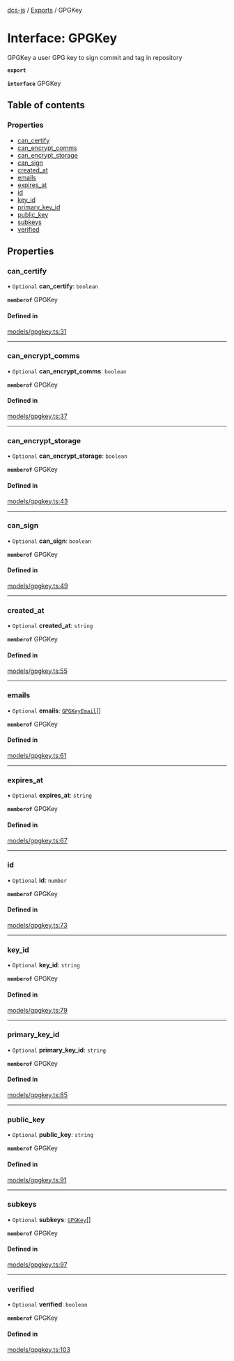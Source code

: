 [dcs-js](../README.md) / [Exports](../modules.md) / GPGKey

# Interface: GPGKey

GPGKey a user GPG key to sign commit and tag in repository

**`export`**

**`interface`** GPGKey

## Table of contents

### Properties

- [can\_certify](GPGKey.md#can_certify)
- [can\_encrypt\_comms](GPGKey.md#can_encrypt_comms)
- [can\_encrypt\_storage](GPGKey.md#can_encrypt_storage)
- [can\_sign](GPGKey.md#can_sign)
- [created\_at](GPGKey.md#created_at)
- [emails](GPGKey.md#emails)
- [expires\_at](GPGKey.md#expires_at)
- [id](GPGKey.md#id)
- [key\_id](GPGKey.md#key_id)
- [primary\_key\_id](GPGKey.md#primary_key_id)
- [public\_key](GPGKey.md#public_key)
- [subkeys](GPGKey.md#subkeys)
- [verified](GPGKey.md#verified)

## Properties

### <a id="can_certify" name="can_certify"></a> can\_certify

• `Optional` **can\_certify**: `boolean`

**`memberof`** GPGKey

#### Defined in

[models/gpgkey.ts:31](https://github.com/unfoldingWord/dcs-js/blob/dd84989/models/gpgkey.ts#L31)

___

### <a id="can_encrypt_comms" name="can_encrypt_comms"></a> can\_encrypt\_comms

• `Optional` **can\_encrypt\_comms**: `boolean`

**`memberof`** GPGKey

#### Defined in

[models/gpgkey.ts:37](https://github.com/unfoldingWord/dcs-js/blob/dd84989/models/gpgkey.ts#L37)

___

### <a id="can_encrypt_storage" name="can_encrypt_storage"></a> can\_encrypt\_storage

• `Optional` **can\_encrypt\_storage**: `boolean`

**`memberof`** GPGKey

#### Defined in

[models/gpgkey.ts:43](https://github.com/unfoldingWord/dcs-js/blob/dd84989/models/gpgkey.ts#L43)

___

### <a id="can_sign" name="can_sign"></a> can\_sign

• `Optional` **can\_sign**: `boolean`

**`memberof`** GPGKey

#### Defined in

[models/gpgkey.ts:49](https://github.com/unfoldingWord/dcs-js/blob/dd84989/models/gpgkey.ts#L49)

___

### <a id="created_at" name="created_at"></a> created\_at

• `Optional` **created\_at**: `string`

**`memberof`** GPGKey

#### Defined in

[models/gpgkey.ts:55](https://github.com/unfoldingWord/dcs-js/blob/dd84989/models/gpgkey.ts#L55)

___

### <a id="emails" name="emails"></a> emails

• `Optional` **emails**: [`GPGKeyEmail`](GPGKeyEmail.md)[]

**`memberof`** GPGKey

#### Defined in

[models/gpgkey.ts:61](https://github.com/unfoldingWord/dcs-js/blob/dd84989/models/gpgkey.ts#L61)

___

### <a id="expires_at" name="expires_at"></a> expires\_at

• `Optional` **expires\_at**: `string`

**`memberof`** GPGKey

#### Defined in

[models/gpgkey.ts:67](https://github.com/unfoldingWord/dcs-js/blob/dd84989/models/gpgkey.ts#L67)

___

### <a id="id" name="id"></a> id

• `Optional` **id**: `number`

**`memberof`** GPGKey

#### Defined in

[models/gpgkey.ts:73](https://github.com/unfoldingWord/dcs-js/blob/dd84989/models/gpgkey.ts#L73)

___

### <a id="key_id" name="key_id"></a> key\_id

• `Optional` **key\_id**: `string`

**`memberof`** GPGKey

#### Defined in

[models/gpgkey.ts:79](https://github.com/unfoldingWord/dcs-js/blob/dd84989/models/gpgkey.ts#L79)

___

### <a id="primary_key_id" name="primary_key_id"></a> primary\_key\_id

• `Optional` **primary\_key\_id**: `string`

**`memberof`** GPGKey

#### Defined in

[models/gpgkey.ts:85](https://github.com/unfoldingWord/dcs-js/blob/dd84989/models/gpgkey.ts#L85)

___

### <a id="public_key" name="public_key"></a> public\_key

• `Optional` **public\_key**: `string`

**`memberof`** GPGKey

#### Defined in

[models/gpgkey.ts:91](https://github.com/unfoldingWord/dcs-js/blob/dd84989/models/gpgkey.ts#L91)

___

### <a id="subkeys" name="subkeys"></a> subkeys

• `Optional` **subkeys**: [`GPGKey`](GPGKey.md)[]

**`memberof`** GPGKey

#### Defined in

[models/gpgkey.ts:97](https://github.com/unfoldingWord/dcs-js/blob/dd84989/models/gpgkey.ts#L97)

___

### <a id="verified" name="verified"></a> verified

• `Optional` **verified**: `boolean`

**`memberof`** GPGKey

#### Defined in

[models/gpgkey.ts:103](https://github.com/unfoldingWord/dcs-js/blob/dd84989/models/gpgkey.ts#L103)
